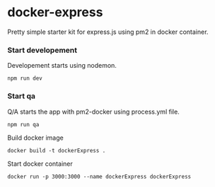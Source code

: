 # docker-express

Pretty simple starter kit for express.js using pm2 in docker container.

### Start developement
Developement starts using nodemon.

```
npm run dev
```

### Start qa
Q/A starts the app with pm2-docker using process.yml file.

```
npm run qa
```


Build docker image
```
docker build -t dockerExpress .
```

Start docker container
```
docker run -p 3000:3000 --name dockerExpress dockerExpress
```

